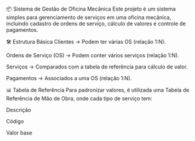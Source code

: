 📦 Sistema de Gestão de Oficina Mecânica
Este projeto é um sistema simples para gerenciamento de serviços em uma oficina mecânica, incluindo cadastro de ordens de serviço, cálculo de valores e controle de pagamentos.

🛠️ Estrutura Básica
Clientes → Podem ter várias OS (relação 1:N).

Ordens de Serviço (OS) → Podem conter vários serviços (relação 1:N).

Serviços → Comparados com a tabela de referência para cálculo de valor.

Pagamentos → Associados a uma OS (relação 1:N).

📊 Tabela de Referência
Para padronizar valores, é utilizada uma Tabela de Referência de Mão de Obra, onde cada tipo de serviço tem:

Descrição

Código

Valor base
